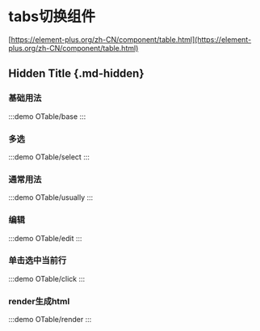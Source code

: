 # tabs切换组件

[https://element-plus.org/zh-CN/component/table.html](https://element-plus.org/zh-CN/component/table.html)

## Hidden Title {.md-hidden}

### 基础用法

:::demo
OTable/base
:::

### 多选

:::demo
OTable/select
:::

### 通常用法

:::demo
OTable/usually
:::

### 编辑

:::demo
OTable/edit
:::

### 单击选中当前行

:::demo
OTable/click
:::

### render生成html

:::demo
OTable/render
:::
